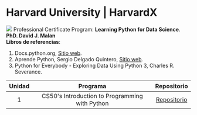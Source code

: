 # **Harvard University | HarvardX**  
![](https://github.com/jairomqcode/LearningPythonforDataScience/blob/main/CS50's%20Introduction%20to%20Programming%20with%20Python/harvard.png)
Professional Certificate Program: **Learning Python for Data Science**.  
**PhD. David J. Malan**  
**Libros de referencias**:  
1. Docs.python.org, [Sitio web](https://docs.python.org/es/3/tutorial/index.html).
2. Aprende Python, Sergio Delgado Quintero, [Sitio web](https://aprendepython.es/).  
3. Python for Everybody - Exploring Data Using Python 3, Charles R. Severance.  

| Unidad | Programa | Repositorio |
| :------: | :------: | :------: |
| 1 | CS50's Introduction to Programming with Python | [Repositorio](https://github.com/jairomqcode/LearningPythonforDataScience/tree/main/CS50's%20Introduction%20to%20Programming%20with%20Python) |
